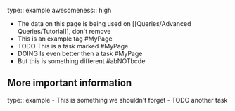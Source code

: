 type:: example
awesomeness:: high

- The data on this page is being used on [[Queries/Advanced Queries/Tutorial]], don't remove
- This is an example tag #MyPage
- TODO This is a task marked #MyPage
- DOING Is even better then a task #MyPage
- But this is something different #abNOTbcde
## More important information
type:: example
	- This is something we shouldn't forget
	- TODO another task